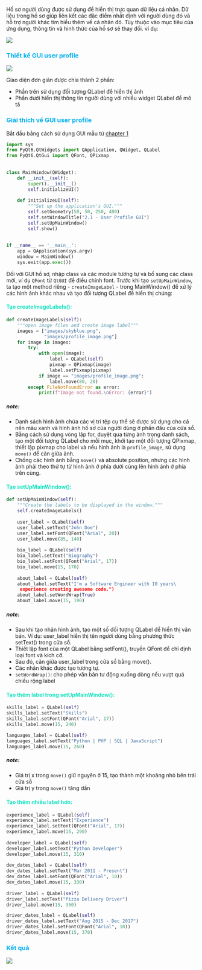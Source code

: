 Hồ sơ người dùng được sử dụng để hiển thị trực quan dữ liệu cá nhân. Dữ liệu trong hồ sơ giúp liên kết các đặc điểm nhất định với người dùng đó và hỗ trợ người khác tìm hiểu thêm về cá nhân đó. Tùy thuộc vào mục tiêu của ứng dụng, thông tin và hình thức của hồ sơ sẽ thay đổi.
ví dụ:

![](https://private-user-images.githubusercontent.com/131884955/348181662-9230b3a8-1248-4bb8-9832-7683b7ccb566.png?jwt=eyJhbGciOiJIUzI1NiIsInR5cCI6IkpXVCJ9.eyJpc3MiOiJnaXRodWIuY29tIiwiYXVkIjoicmF3LmdpdGh1YnVzZXJjb250ZW50LmNvbSIsImtleSI6ImtleTUiLCJleHAiOjE3MjA3NzM1ODUsIm5iZiI6MTcyMDc3MzI4NSwicGF0aCI6Ii8xMzE4ODQ5NTUvMzQ4MTgxNjYyLTkyMzBiM2E4LTEyNDgtNGJiOC05ODMyLTc2ODNiN2NjYjU2Ni5wbmc_WC1BbXotQWxnb3JpdGhtPUFXUzQtSE1BQy1TSEEyNTYmWC1BbXotQ3JlZGVudGlhbD1BS0lBVkNPRFlMU0E1M1BRSzRaQSUyRjIwMjQwNzEyJTJGdXMtZWFzdC0xJTJGczMlMkZhd3M0X3JlcXVlc3QmWC1BbXotRGF0ZT0yMDI0MDcxMlQwODM0NDVaJlgtQW16LUV4cGlyZXM9MzAwJlgtQW16LVNpZ25hdHVyZT0wOTkwNmNjNjk0ODNiMzhlNDA4ZDVmMmZiZDgwYzk3ZTlkMWU0MmYyZTA2NDc0YTFhMWYwOTg1OGQwNjkxZjZiJlgtQW16LVNpZ25lZEhlYWRlcnM9aG9zdCZhY3Rvcl9pZD0wJmtleV9pZD0wJnJlcG9faWQ9MCJ9.P8sTb35O1GQUqg2CWrMsVYXuhV8sxxo3Uhe2472-LII)

### <span style="color:rgb(0, 176, 240)">Thiết kế GUI user profile</span> 
![](https://private-user-images.githubusercontent.com/131884955/348185230-0c247690-fa99-4b85-9707-aacf3851f518.png?jwt=eyJhbGciOiJIUzI1NiIsInR5cCI6IkpXVCJ9.eyJpc3MiOiJnaXRodWIuY29tIiwiYXVkIjoicmF3LmdpdGh1YnVzZXJjb250ZW50LmNvbSIsImtleSI6ImtleTUiLCJleHAiOjE3MjA3NzM4MDcsIm5iZiI6MTcyMDc3MzUwNywicGF0aCI6Ii8xMzE4ODQ5NTUvMzQ4MTg1MjMwLTBjMjQ3NjkwLWZhOTktNGI4NS05NzA3LWFhY2YzODUxZjUxOC5wbmc_WC1BbXotQWxnb3JpdGhtPUFXUzQtSE1BQy1TSEEyNTYmWC1BbXotQ3JlZGVudGlhbD1BS0lBVkNPRFlMU0E1M1BRSzRaQSUyRjIwMjQwNzEyJTJGdXMtZWFzdC0xJTJGczMlMkZhd3M0X3JlcXVlc3QmWC1BbXotRGF0ZT0yMDI0MDcxMlQwODM4MjdaJlgtQW16LUV4cGlyZXM9MzAwJlgtQW16LVNpZ25hdHVyZT0wMThiZDNkMTE0OTNhNjc4ZThlYjdjNmQ1OTJkZDY0NTZjOTMxMzRlM2NjYTFkNDdiYjc5Zjc2NDc5NjhmYmZiJlgtQW16LVNpZ25lZEhlYWRlcnM9aG9zdCZhY3Rvcl9pZD0wJmtleV9pZD0wJnJlcG9faWQ9MCJ9.S98ZZBnknKb-CQoo1_zk-q0VvVouiZI7QkvMB0l52Ek)

Giao diện đơn giản được chia thành 2 phần:
- Phần trên sử dụng đối tượng QLabel để hiển thị ảnh
- Phần dưới hiển thị thông tin người dùng với nhiều widget QLabel để mô tả
### <span style="color:rgb(0, 176, 240)">Giải thích về GUI user profile</span> 
Bắt đầu bằng cách sử dụng GUI mẫu từ [chapter 1](obsidian://open?vault=Pyqt%20and%20application&file=Beginning%20PyQt%2FChapter%201%2F4.%20First%20GUI)
```python
import sys  
from PyQt6.QtWidgets import QApplication, QWidget, QLabel  
from PyQt6.QtGui import QFont, QPixmap  
  
  
class MainWindow(QWidget):  
    def __init__(self):  
        super().__init__()  
        self.initializeUI()  
  
    def initializeUI(self):  
        """Set up the application's GUI."""  
        self.setGeometry(50, 50, 250, 400)  
        self.setWindowTitle("2.1 - User Profile GUI")  
        self.setUpMainWindow()  
        self.show()  
  
  
if __name__ == '__main__':  
    app = QApplication(sys.argv)  
    window = MainWindow()  
    sys.exit(app.exec())
```

Đối với GUI hồ sơ, nhập class và các module tương tự và bổ sung các class mới, ví dụ `QFont` từ `QtGUI` để điều chỉnh font.
Trước khi tạo `setUpMainWindow`, ta tạo một method riêng - `createImageLabel` - trong MainWindow() để xử lý các hình ảnh khác nhau và tạo đối tượng QLabel để hiển thị chúng:
#### <span style="color:rgb(20, 225, 191)">Tạo createImageLabels():</span>
```python
def createImageLabels(self):  
    """open image files and create image label"""  
    images = ["images/skyblue.png",  
              "images/profile_image.png"]  
    for image in images:  
        try:  
            with open(image):  
                label = QLabel(self)  
                pixmap = QPixmap(image)  
                label.setPixmap(pixmap)  
            if image == "images/profile_image.png":  
                label.move(80, 20)  
        except FileNotFoundError as error:  
            print(f"Image not found.\nError: {error}")
```
##### note: 
- Danh sách hình ảnh chứa các vị trí tệp cụ thể sẽ được sử dụng cho cả nền màu xanh và hình ảnh hồ sơ của người dùng ở phần đầu của cửa sổ. 
- Bằng cách sử dụng vòng lặp for, duyệt qua từng ảnh trong danh sách, tạo một đối tượng QLabel cho mỗi mục, khởi tạo một đối tượng QPixmap, thiết lập pixmap cho label và nếu hình ảnh là `profile_image`, sử dụng `move()` để căn giữa ảnh.
- Chồng các hình ảnh bằng `move()` và absolute position, nhưng các hình ảnh phải theo thứ tự từ hình ảnh ở phía dưới cùng lên hình ảnh ở phía trên cùng.
#### <span style="color:rgb(20, 225, 191)">Tạo setUpMainWindow():</span>
```python
def setUpMainWindow(self):  
    """Create the labels to be displayed in the window."""  
    self.createImageLabels()  
    
    user_label = QLabel(self)  
    user_label.setText("John Doe")  
    user_label.setFont(QFont("Arial", 20))  
    user_label.move(85, 140)  
    
    bio_label = QLabel(self)  
    bio_label.setText("Biography")  
    bio_label.setFont(QFont("Arial", 17))  
    bio_label.move(15, 170)  
    
    about_label = QLabel(self)  
    about_label.setText("I'm a Software Engineer with 10 years\  
     experience creating awesome code.")  
    about_label.setWordWrap(True)  
    about_label.move(15, 190)
```

##### note:
- Sau khi tạo nhãn hình ảnh, tạo một số đối tượng QLabel để hiển thị văn bản. Ví dụ: user_label hiển thị tên người dùng bằng phương thức setText() trong cửa sổ.
- Thiết lập font của một QLabel bằng setFont(), truyền QFont để chỉ định loại font và kích cỡ.
- Sau đó, căn giữa user_label trong cửa sổ bằng move().
- Các nhãn khác được tạo tương tự.
- `setWordWrap()`: cho phép văn bản tư động xuống dòng nếu vượt quá chiều rộng label
#### <span style="color:rgb(20, 225, 191)">Tạo thêm label trong setUpMainWindow():</span>
```python
skills_label = QLabel(self) 
skills_label.setText("Skills") 
skills_label.setFont(QFont("Arial", 17)) 
skills_label.move(15, 240) 

languages_label = QLabel(self) 
languages_label.setText("Python | PHP | SQL | JavaScript") 
languages_label.move(15, 260)
```
##### note: 
- Giá trị x trong `move()` giữ nguyên ở 15, tạo thành một khoảng nhỏ bên trái cửa sổ
- Giá trị y trong `move()` tăng dần 
#### <span style="color:rgb(20, 225, 191)">Tạo thêm nhiều label hơn:</span> 
```python
experience_label = QLabel(self)  
experience_label.setText("Experience")  
experience_label.setFont(QFont("Arial", 17))  
experience_label.move(15, 290)  
  
developer_label = QLabel(self)  
developer_label.setText("Python Developer")  
developer_label.move(15, 310)  
  
dev_dates_label = QLabel(self)  
dev_dates_label.setText("Mar 2011 - Present")  
dev_dates_label.setFont(QFont("Arial", 10))  
dev_dates_label.move(15, 330)  
  
driver_label = QLabel(self)  
driver_label.setText("Pizza Delivery Driver")  
driver_label.move(15, 350)  

driver_dates_label = QLabel(self)  
driver_dates_label.setText("Aug 2015 - Dec 2017")  
driver_dates_label.setFont(QFont("Arial", 10))  
driver_dates_label.move(15, 370)
```
### <span style="color:rgb(0, 176, 240)">Kết quả</span> 
![](https://private-user-images.githubusercontent.com/131884955/348307021-b7469b35-0d97-4809-a9db-990c4966cd7a.png?jwt=eyJhbGciOiJIUzI1NiIsInR5cCI6IkpXVCJ9.eyJpc3MiOiJnaXRodWIuY29tIiwiYXVkIjoicmF3LmdpdGh1YnVzZXJjb250ZW50LmNvbSIsImtleSI6ImtleTUiLCJleHAiOjE3MjA3OTcwMDEsIm5iZiI6MTcyMDc5NjcwMSwicGF0aCI6Ii8xMzE4ODQ5NTUvMzQ4MzA3MDIxLWI3NDY5YjM1LTBkOTctNDgwOS1hOWRiLTk5MGM0OTY2Y2Q3YS5wbmc_WC1BbXotQWxnb3JpdGhtPUFXUzQtSE1BQy1TSEEyNTYmWC1BbXotQ3JlZGVudGlhbD1BS0lBVkNPRFlMU0E1M1BRSzRaQSUyRjIwMjQwNzEyJTJGdXMtZWFzdC0xJTJGczMlMkZhd3M0X3JlcXVlc3QmWC1BbXotRGF0ZT0yMDI0MDcxMlQxNTA1MDFaJlgtQW16LUV4cGlyZXM9MzAwJlgtQW16LVNpZ25hdHVyZT0yYzJmZTY4NmNjNzUxZTEyYjIyMTE4NmFhNmM2MzFiNjQ5MjQ2MmUxZDhhZDJkNDJjYzczZDFlNTY0NTRhMTI0JlgtQW16LVNpZ25lZEhlYWRlcnM9aG9zdCZhY3Rvcl9pZD0wJmtleV9pZD0wJnJlcG9faWQ9MCJ9.bXksUItvVU4w-1DQEBoQUfZ9uU2aTXjEFP-5V9nNifw)


